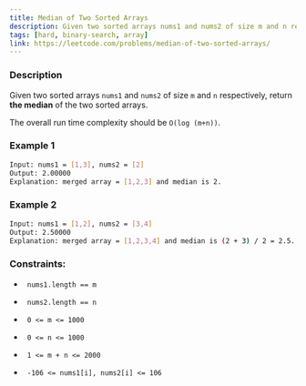 ```yaml
---
title: Median of Two Sorted Arrays
description: Given two sorted arrays nums1 and nums2 of size m and n respectively, return the median of the two sorted arrays.
tags: [hard, binary-search, array]
link: https://leetcode.com/problems/median-of-two-sorted-arrays/
---
```


### Description

Given two sorted arrays `nums1` and `nums2` of size `m` and `n` respectively, return **the median** of the two sorted arrays.

The overall run time complexity should be `O(log (m+n))`.

### Example 1

```bash
Input: nums1 = [1,3], nums2 = [2]
Output: 2.00000
Explanation: merged array = [1,2,3] and median is 2.
```

### Example 2

```bash
Input: nums1 = [1,2], nums2 = [3,4]
Output: 2.50000
Explanation: merged array = [1,2,3,4] and median is (2 + 3) / 2 = 2.5.
```

### Constraints:

-      nums1.length == m     
-      nums2.length == n     
-      0 <= m <= 1000     
-      0 <= n <= 1000     
-      1 <= m + n <= 2000     
-      -106 <= nums1[i], nums2[i] <= 106 